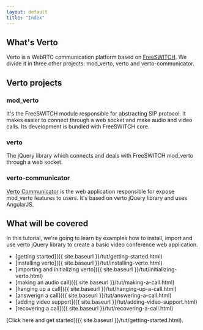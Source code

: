 ```yaml
---
layout: default
title: "Index"
---
```


## What's Verto

Verto is a WebRTC communication platform based on [FreeSWITCH](https://freeswitch.org/). We divide it in three other projects: mod_verto, verto and verto-communicator. 


## Verto projects

### mod_verto

It's the FreeSWITCH module responsible for abstracting SIP protocol. It makes easier to connect through a web socket and make audio and video calls. Its development is bundled with FreeSWITCH core.

### verto

The jQuery library which connects and deals with FreeSWITCH mod_verto through a web socket.

### verto-communicator

[Verto Communicator](https://freeswitch.org/confluence/display/FREESWITCH/Verto+Communicator) is the web application responsible for expose mod_verto features to users. It's based on verto jQuery library and uses AngularJS.

## What will be covered

In this tutorial, we're going to learn by examples how to install, import and use verto jQuery library to create a basic video conference web application.

- [getting started]({{ site.baseurl }}/tut/getting-started.html)
- [installing verto]({{ site.baseurl }}/tut/installing-verto.html)
- [importing and initializing verto]({{ site.baseurl }}/tut/initializing-verto.html)
- [making an audio call]({{ site.baseurl }}/tut/making-a-call.html)
- [hanging up a call]({{ site.baseurl }}/tut/hanging-up-a-call.html)
- [answerign a call]({{ site.baseurl }}/tut/answering-a-call.html)
- [adding video support]({{ site.baseurl }}/tut/adding-video-support.html)
- [recovering a call]({{ site.baseurl }}/tut/recovering-a-call.html)

[Click here and get started]({{ site.baseurl }}/tut/getting-started.html).
